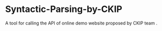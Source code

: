 # Syntactic-Parsing-by-CKIP
A tool for calling the API of online demo website proposed by CKIP team .
